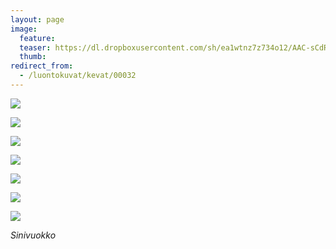 ```yaml
---
layout: page
image:
  feature:
  teaser: https://dl.dropboxusercontent.com/sh/ea1wtnz7z734o12/AAC-sCdREbggfvIGLt7BMkona/luontokuvat/kev%C3%A4t/3/DS49769-245px.jpg
  thumb:
redirect_from:
  - /luontokuvat/kevat/00032
---
```


[![](https://dl.dropboxusercontent.com/sh/ea1wtnz7z734o12/AABJLQNc-u1k0x6amlcwh1Qra/luontokuvat/kev%C3%A4t/DS14175-800px.jpg)](https://dl.dropboxusercontent.com/sh/ea1wtnz7z734o12/AAALDuSEnS5D44T_B5HRc64oa/luontokuvat/kev%C3%A4t/DS14175.jpg)

[![](https://dl.dropboxusercontent.com/sh/ea1wtnz7z734o12/AADByZipUhRDziYaULQHod_5a/luontokuvat/kev%C3%A4t/DS14178-800px.jpg)](https://dl.dropboxusercontent.com/sh/ea1wtnz7z734o12/AACUh-BPSHaJYzpaaV1MOOl5a/luontokuvat/kev%C3%A4t/DS14178.jpg)

[![](https://dl.dropboxusercontent.com/sh/ea1wtnz7z734o12/AACquaf0LL9sX8tct75M_J6qa/luontokuvat/kev%C3%A4t/DS14181-800px.jpg)](https://dl.dropboxusercontent.com/sh/ea1wtnz7z734o12/AABWqAX9CncRIMva0MTdYjTna/luontokuvat/kev%C3%A4t/DS14181.jpg)

[![](https://dl.dropboxusercontent.com/sh/ea1wtnz7z734o12/AABddpjV6FXQ6y33kyr0wh9Pa/luontokuvat/kev%C3%A4t/3/DS49780-800px.jpg)](https://dl.dropboxusercontent.com/sh/ea1wtnz7z734o12/AABGxf91KgmwMzbJ5gDtBUtza/luontokuvat/kev%C3%A4t/3/DS49780.jpg)

[![](https://dl.dropboxusercontent.com/sh/ea1wtnz7z734o12/AAB_U6l2vJhfJ6i0pjxVQUmfa/luontokuvat/kev%C3%A4t/3/DS49775-800px.jpg)](https://dl.dropboxusercontent.com/sh/ea1wtnz7z734o12/AADZ9GiFS3ci_BPZVyMt8qJ3a/luontokuvat/kev%C3%A4t/3/DS49775.jpg)

[![](https://dl.dropboxusercontent.com/sh/ea1wtnz7z734o12/AABaH4OYaKxsxvHsj9-SX48Qa/luontokuvat/kev%C3%A4t/3/DS49778-800px.jpg)](https://dl.dropboxusercontent.com/sh/ea1wtnz7z734o12/AAAvDKG0P8KXRDKUxi4ifDBZa/luontokuvat/kev%C3%A4t/3/DS49778.jpg)

[![](https://dl.dropboxusercontent.com/sh/ea1wtnz7z734o12/AABh6koFEEjL45k9L8dfl1rta/luontokuvat/kev%C3%A4t/3/DS49769-800px.jpg)](https://dl.dropboxusercontent.com/sh/ea1wtnz7z734o12/AABGHHputlzpW4QiTpZ48qG1a/luontokuvat/kev%C3%A4t/3/DS49769.jpg)

*Sinivuokko*
